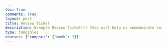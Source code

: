 ```yaml
---
toc: True
comments: True
layout: post
title: Review Ticket
description: Example Review Ticket!!! This will help us communicate results.
type: tangibles
courses: {'compsci': {'week': 1}}
---
```


